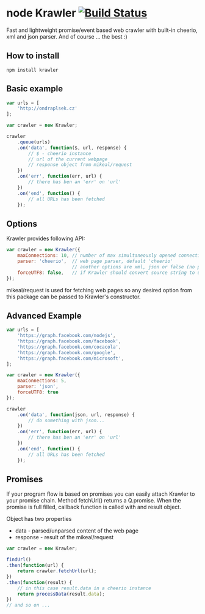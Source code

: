 # node Krawler [![Build Status](https://travis-ci.org/ondrs/node-krawler.png?branch=master)](https://travis-ci.org/ondrs/node-krawler)

Fast and lightweight promise/event based web crawler with built-in cheerio, xml and json parser.
And of course ... the best :)

## How to install
```
npm install krawler
```

## Basic example

```javascript
var urls = [
    'http://ondraplsek.cz'
];

var crawler = new Krawler;

crawler
    .queue(urls)
    .on('data', function($, url, response) {
        // $ - cheerio instance
        // url of the current webpage
        // response object from mikeal/request
    })
    .on('err', function(err, url) {
        // there has ben an 'err' on 'url'
    })
    .on('end', function() {
        // all URLs has been fetched
    });
```


## Options

Krawler provides following API:

```javascript
var crawler = new Krawler({
    maxConnections: 10, // number of max simultaneously opened connections, default 10
    parser: 'cheerio',  // web page parser, default 'cheerio'
                        // another options are xml, json or false (no parser will be used, raw data will be returned)
    forceUTF8: false,   // if Krawler should convert source string to utf8, default false
});
```

mikeal/request is used for fetching web pages so any desired option from this package can be passed to Krawler's constructor.

## Advanced Example

```javascript
var urls = [
    'https://graph.facebook.com/nodejs',
    'https://graph.facebook.com/facebook',
    'https://graph.facebook.com/cocacola',
    'https://graph.facebook.com/google',
    'https://graph.facebook.com/microsoft',
];

var crawler = new Krawler({
    maxConnections: 5,
    parser: 'json',
    forceUTF8: true
});

crawler
    .on('data', function(json, url, response) {
        // do something with json...
    })
    .on('err', function(err, url) {
        // there has ben an 'err' on 'url'
    })
    .on('end', function() {
        // all URLs has been fetched
    });
```


## Promises

If your program flow is based on promises you can easily attach Krawler to your promise chain.
Method fetchUrl() returns a Q.promise. When the promise is full filled, callback function is called with and result object.

Object has two properties

* data - parsed/unparsed content of the web page
* response - result of the mikeal/request


```javascript
var crawler = new Krawler;

findUrl()
.then(function(url) {
    return crawler.fetchUrl(url);
})
.then(function(result) {
    // in this case result.data in a cheerio instance
    return processData(result.data);
})
// and so on ...


